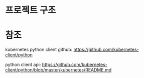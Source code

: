 # 프로젝트 구조 



# 참조

kubernetes python client github: https://github.com/kubernetes-client/python

python client api: https://github.com/kubernetes-client/python/blob/master/kubernetes/README.md